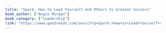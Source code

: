 ```yaml
---
title: "Spark: How to Lead Yourself and Others to Greater Success"
book_author: ["Angie Morgan"]
book_category: ["Leadership"]
link: "https://www.goodreads.com/search?q=Spark:+How+to+Lead+Yourself+and+Others+to+Greater+Success+Angie+Morgan"
---
```

